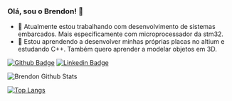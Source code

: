 ### Olá, sou o Brendon! 👋


- 🔭 Atualmente estou trabalhando com desenvolvimento de sistemas embarcados. Mais especificamente com microprocessador da stm32.
- 🌱 Estou aprendendo a desenvolver minhas próprias placas no altium e estudando C++. Também quero aprender a modelar objetos em 3D.

[![Github Badge](https://img.shields.io/badge/-Github-000?style=flat-square&logo=Github&logoColor=white&link=https://github.com/BrendonBernardino)](https://github.com/BrendonBernardino)
[![Linkedin Badge](https://img.shields.io/badge/-LinkedIn-blue?style=flat-square&logo=Linkedin&logoColor=white&link=https://www.linkedin.com/in/brendon-wesley-656268180/)](https://www.linkedin.com/in/brendon-wesley-656268180/)


![Brendon Github Stats](https://github-readme-stats.vercel.app/api?username=BrendonBernardino&show_icons=true&theme=github_dark)

[![Top Langs](https://github-readme-stats.vercel.app/api/top-langs/?username=BrendonBernardino&layout=compact&theme=github_dark)](https://github.com/BrendonBernardino/)




<!--
**BrendonBernardino/BrendonBernardino** is a ✨ _special_ ✨ repository because its `README.md` (this file) appears on your GitHub profile.

## Skills
<link rel="stylesheet" href="https://cdn.jsdelivr.net/gh/devicons/devicon/icons/c/c-original.svg">
<i class="devicon-c-line-wordmark colored"></i>

[![Readme Card](https://github-readme-stats.vercel.app/api/pin/?username=BrendonBernardino&theme=github_dark&repo=ParkinSp00n)](https://github.com/BrendonBernardino/ParkinSp00n)
[![Readme Card](https://github-readme-stats.vercel.app/api/pin/?username=BrendonBernardino&theme=github_dark&repo=Parking-Control-Module-Project)](https://github.com/BrendonBernardino/Parking-Control-Module-Project)
[![Readme Card](https://github-readme-stats.vercel.app/api/pin/?username=BrendonBernardino&theme=github_dark&repo=AttFirmware_HM10)](https://github.com/BrendonBernardino/AttFirmware_HM10)

Here are some ideas to get you started:

- 🔭 I’m currently working on ...
- 🌱 I’m currently learning ...
- 👯 I’m looking to collaborate on ...
- 🤔 I’m looking for help with ...
- 💬 Ask me about ...
- 📫 How to reach me: ...
- 😄 Pronouns: ...
- ⚡ Fun fact: ...
-->
